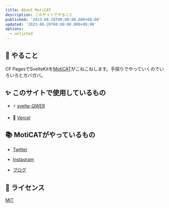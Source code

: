 ```yaml
---
title: About MotiCAT
description: このサイトでやること
published: '2023-08-28T00:00:00.000+08:00'
updated: '2023-08-28T00:00:00.000+08:00'
options:
  - unlisted
---
```


## 🎉 やること

CF PagesでSvelteKitを[MotiCAT](https://twitter.com/m0ticat)がこねこねします。手探りでやっていくのでいろいろとガバガバ。

## ✨ このサイトで使用しているもの

- ⚡ [svelte-QWER](https://github.com/kwchang0831/svelte-QWER)

- 🤗 [Vercel](https://vercel.com/)

## 📚 MotiCATがやっているもの

- [Twitter](https://twitter.com/m0ticat)

- [Instagram](https://instagram.com/moticat08)

- [ブログ](https://moticat.net)

## 📝 ライセンス

[MIT](https://github.com/kwchang0831/svelte-QWER/blob/main/LICENSE)
